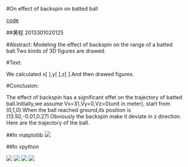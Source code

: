 #On effect of backspin on batted ball

[code](https://github.com/chenghuang2016/computationalphysics_N2013301020125/blob/master/%E7%AC%AC%E4%B8%83%E6%AC%A1%E4%BD%9C%E4%B8%9A/battedball.py)

##黄程 2013301020125

#Abstract: Modeling the effect of backspin on the range of a batted ball.Two kinds of 3D figures are drawed.

#Text:

We calculated x[ ],y[ ],z[ ].And then drawed figures.

#Conclusion:

The effect of backspin has a significant effet on the trajectory of batted ball.Initially,we assume Vx=31,Vy=0,Vz=0(unit in meter),
start from (0,1,0).When the ball reached ground,its position is (13.50,-0.01,0.27).Obviously the backspin make it deviate in z direction.
Here are the trajectory of the ball.

##In matplotlib
![](https://raw.githubusercontent.com/chenghuang2016/computationalphysics_N2013301020125/master/%E7%AC%AC%E4%B8%83%E6%AC%A1%E4%BD%9C%E4%B8%9A/battedball.png)

##In vpython

![](https://raw.githubusercontent.com/chenghuang2016/computationalphysics_N2013301020125/master/%E7%AC%AC%E4%B8%83%E6%AC%A1%E4%BD%9C%E4%B8%9A/3Dtrajectory.png)
![](https://raw.githubusercontent.com/chenghuang2016/computationalphysics_N2013301020125/master/%E7%AC%AC%E4%B8%83%E6%AC%A1%E4%BD%9C%E4%B8%9A/3Dtrajectory3.png)
![](https://raw.githubusercontent.com/chenghuang2016/computationalphysics_N2013301020125/master/%E7%AC%AC%E4%B8%83%E6%AC%A1%E4%BD%9C%E4%B8%9A/3Dtrajectory1.png)
![](https://raw.githubusercontent.com/chenghuang2016/computationalphysics_N2013301020125/master/%E7%AC%AC%E4%B8%83%E6%AC%A1%E4%BD%9C%E4%B8%9A/3Dtrajectory2.png)
